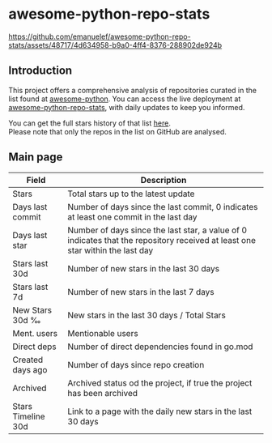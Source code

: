 # awesome-python-repo-stats

https://github.com/emanuelef/awesome-python-repo-stats/assets/48717/4d634958-b9a0-4ff4-8376-288902de924b

## Introduction

This project offers a comprehensive analysis of repositories curated in the list found at [awesome-python](https://github.com/vinta/awesome-python). You can access the live deployment at [awesome-python-repo-stats](https://emanuelef.github.io/awesome-python-repo-stats), with daily updates to keep you informed.  

You can get the full stars history of that list [here](https://emanuelef.github.io/gh-repo-stats-server/#/vinta/awesome-python).  
Please note that only the repos in the list on GitHub are analysed.


## Main page

| Field | Description |
| --- | --- |
| Stars | Total stars up to the latest update |
| Days last commit | Number of days since the last commit, 0 indicates at least one commit in the last day |
| Days last star | Number of days since the last star, a value of 0 indicates that the repository received at least one star within the last day |
| Stars last 30d | Number of new stars in the last 30 days |
| Stars last 7d | Number of new stars in the last 7 days |
| New Stars 30d ‰ | New stars in the last 30 days / Total Stars |
| Ment. users | Mentionable users |
| Direct deps | Number of direct dependencies found in go.mod |
| Created days ago | Number of days since repo creation |
| Archived | Archived status od the project, if true the project has been archived |
| Stars Timeline 30d | Link to a page with the daily new stars in the last 30 days |
